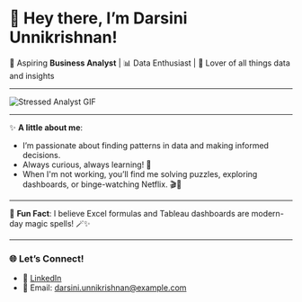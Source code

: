 # 👋 Hey there, I’m Darsini Unnikrishnan! 

🌟 Aspiring **Business Analyst** | 📊 Data Enthusiast | 🚀 Lover of all things data and insights

---

![Stressed Analyst GIF](https://media.giphy.com/media/vzO0Vc8b2VBLi/giphy.gif)

---

✨ **A little about me**:
- I’m passionate about finding patterns in data and making informed decisions.
- Always curious, always learning! 🧠
- When I'm not working, you’ll find me solving puzzles, exploring dashboards, or binge-watching Netflix. 🎬🍕  

---

💬 **Fun Fact**: I believe Excel formulas and Tableau dashboards are modern-day magic spells! 🪄✨

---

### 🌐 Let’s Connect!
- 🌟 [LinkedIn](https://linkedin.com/in/darsini-unnikrishnan)
- 📧 Email: darsini.unnikrishnan@example.com
